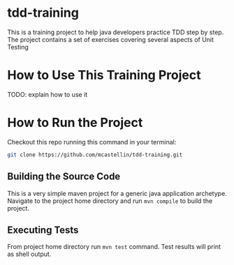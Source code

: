 # tdd-training
This is a training project to help java developers practice TDD step by step.
The project contains a set of exercises covering several aspects of Unit Testing

# How to Use This Training Project
TODO: explain how to use it

# How to Run the Project
Checkout this repo running this command in your terminal:
```bash
git clone https://github.com/mcastellin/tdd-training.git
```

## Building the Source Code
This is a very simple maven project for a generic java application archetype. 
Navigate to the project home directory and run `mvn compile` to build the project.

## Executing Tests
From project home directory run `mvn test` command. Test results will print as shell output.